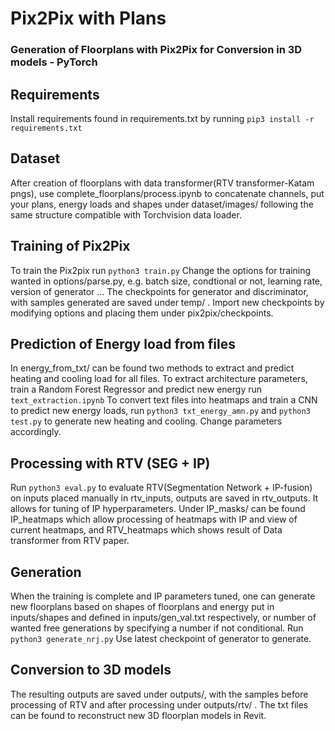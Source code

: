 # Pix2Pix with Plans
### Generation of Floorplans with Pix2Pix for Conversion in 3D models - PyTorch
## Requirements
Install requirements found in requirements.txt by running ```pip3 install -r requirements.txt```
## Dataset
After creation of floorplans with data transformer(RTV transformer-Katam pngs), use complete_floorplans/process.ipynb to concatenate channels, put your plans, energy loads and shapes under dataset/images/ following the same structure compatible with Torchvision data loader.
## Training of Pix2Pix
To train the Pix2pix run ```python3 train.py```
Change the options for training wanted in options/parse.py, e.g. batch size, condtional or not, learning rate, version of generator ...
The checkpoints for generator and discriminator, with samples generated are saved under temp/ . Import new checkpoints by modifying options and placing them under pix2pix/checkpoints. 
## Prediction of Energy load from files 
In energy_from_txt/ can be found two methods to extract and predict heating and cooling load for all files. To extract architecture parameters, train a Random Forest Regressor and predict new energy run ```text_extraction.ipynb``` 
To convert text files into heatmaps and train a CNN to predict new energy loads, run ```python3 txt_energy_amn.py``` and ```python3 test.py``` to generate new heating and cooling. Change parameters accordingly.
## Processing with RTV (SEG + IP)
Run ```python3 eval.py``` to evaluate RTV(Segmentation Network + IP-fusion) on inputs placed manually in rtv_inputs, outputs are saved in rtv_outputs. It allows for tuning of IP hyperparameters. Under IP_masks/ can be found IP_heatmaps which allow processing of heatmaps with IP and view of current heatmaps, and RTV_heatmaps which shows result of Data transformer from RTV paper. 
## Generation
When the training is complete and IP parameters tuned, one can generate new floorplans based on shapes of floorplans and energy put in inputs/shapes and defined in inputs/gen_val.txt respectively, or number of wanted free generations by specifying a number if not conditional. Run ```python3 generate_nrj.py``` Use latest checkpoint of generator to generate. 
## Conversion to 3D models 
The resulting outputs are saved under outputs/, with the samples before processing of RTV and after processing under outputs/rtv/ . The txt files can be found to reconstruct new 3D floorplan models in Revit. 

